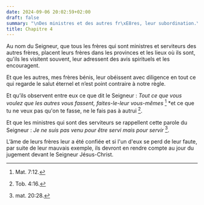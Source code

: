 ```yaml
---
date: 2024-09-06 20:02:59+02:00
draft: false
summary: "\nDes ministres et des autres fr\xE8res, leur subordination.\n"
title: Chapitre 4
---
```





Au nom du Seigneur, que tous les frères qui sont ministres et serviteurs des autres frères, placent leurs frères dans les provinces et les lieux où ils sont, qu'ils les visitent souvent, leur adressent des avis spirituels et les encouragent. 

Et que les autres, mes frères bénis, leur obéissent avec diligence en tout ce qui regarde le salut éternel et n’est point contraire à notre règle. 

Et qu’ils observent entre eux ce que dit le Seigneur : *Tout ce que vous voulez que les autres vous fassent, faites-le-leur vous-mêmes* [^1] *et ce que tu ne veux pas qu'on te fasse, ne le fais pas à autrui [^2]. 

Et que les ministres qui sont des serviteurs se rappellent cette parole du Seigneur : *Je ne suis pas venu pour être servi mais pour servir* [^3]. 

L’âme de leurs frères leur a été confiée et si l'un d'eux se perd de leur faute, par suite de leur mauvais exemple, ils devront en rendre compte au jour du jugement devant le Seigneur Jésus-Christ.

[^1]: Mat. 7:12.
[^2]: Tob. 4:16.
[^3]: mat. 20:28.
